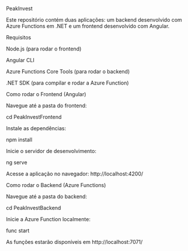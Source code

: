 PeakInvest

Este repositório contém duas aplicações: um backend desenvolvido com Azure Functions em .NET e um frontend desenvolvido com Angular.

Requisitos

Node.js (para rodar o frontend)

Angular CLI

Azure Functions Core Tools (para rodar o backend)

.NET SDK (para compilar e rodar a Azure Function)

Como rodar o Frontend (Angular)

Navegue até a pasta do frontend:

cd PeakInvestFrontend

Instale as dependências:

npm install

Inicie o servidor de desenvolvimento:

ng serve

Acesse a aplicação no navegador: http://localhost:4200/

Como rodar o Backend (Azure Functions)

Navegue até a pasta do backend:

cd PeakInvestBackend

Inicie a Azure Function localmente:

func start

As funções estarão disponíveis em http://localhost:7071/
